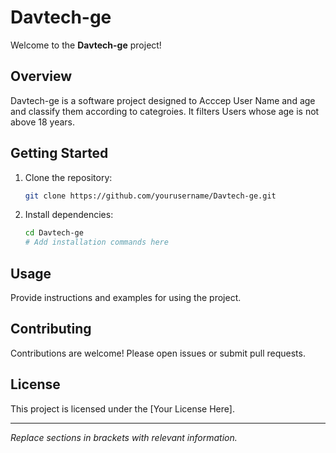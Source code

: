 # Davtech-ge

Welcome to the **Davtech-ge** project!

## Overview

Davtech-ge is a software project designed to Acccep User Name and age and classify them according to categroies.
It filters Users whose age is not above 18 years.


## Getting Started

1. Clone the repository:
    ```bash
    git clone https://github.com/yourusername/Davtech-ge.git
    ```
2. Install dependencies:
    ```bash
    cd Davtech-ge
    # Add installation commands here
    ```

## Usage

Provide instructions and examples for using the project.

## Contributing

Contributions are welcome! Please open issues or submit pull requests.

## License

This project is licensed under the [Your License Here].

---
*Replace sections in brackets with relevant information.*